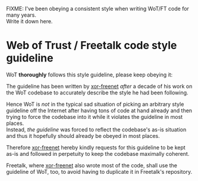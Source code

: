 FIXME: I've been obeying a consistent style when writing WoT/FT code for many years.  
Write it down here.
# Web of Trust / Freetalk code style guideline

WoT **thoroughly** follows this style guideline, please keep obeying it:

The guideline has been written by [xor-freenet](https://github.com/xor-freenet) *after* a decade of
his work on the WoT codebase to accurately describe the style he had been following.

Hence WoT is *not* in the typical sad situation of picking an arbitrary style guideline off the
Internet after having tons of code at hand already and then trying to force the codebase into it
while it violates the guideline in most places.  
Instead, *the guideline* was forced to reflect the codebase's as-is situation and thus it hopefully
should already be obeyed in most places.

Therefore [xor-freenet](https://github.com/xor-freenet) hereby kindly requests for this guideline to
be kept as-is and followed in perpetuity to keep the codebase maximally coherent.

Freetalk, where [xor-freenet](https://github.com/xor-freenet) also wrote most of the code, shall use
the guideline of WoT, too, to avoid having to duplicate it in Freetalk's repository.
